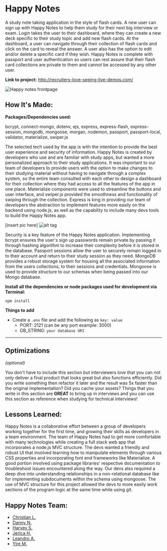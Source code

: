 # Happy Notes
A study note taking application in the style of flash cards. A new user can sign up with Happy Notes to help them study for their next big interview or exam. Login takes the user to their dashboard, where they can create a new deck specific to their study topic and add new flash cards. At the dashboard, a user can navigate through their collection of flash cards and click on the card to reveal the answer. A user also has the option to edit and/or delete a specific card if they wish. Happy Notes is complete with passport and user authentication so users can rest assure that their flash card collections are private to them and cannot be accessed by any other user.
 
**Link to project:** http://recruiters-love-seeing-live-demos.com/
 
![Happy notes frontpage](https://github.com/jericashall/happy-notes/blob/main/happynotes.png)
 
## How It's Made:
 
**Packages/Dependencies used:**
 
bcrypt, connect-mongo, dotenv, ejs, express, express-flash, express-session, mongodb, mongoose, morgan, nodemon, passport, passport-local, validator, materialize, swiper.js
 
The selected tech used by the app is with the intention to provide the best user experience and security of information. Happy Notes is created by developers who use and are familiar with study apps, but wanted a more personalized approach to their study applications. It was important to our team of developers to provide users with the option to make changes to their studying material without having to navigate through a complex system, so the entire team consulted with each other to design a dashboard for their collection where they had access to all the features of the app in one place. Materialize components were used to streamline the buttons and user interface, and swiper.js provided the smoothness and functionality of swiping through the collection. Express is king in providing our team of developers the abstraction to implement features more easily on the backend using node.js, as well as the capability to include many devs tools to build the Happy Notes app. 

[insert pic here]
![alt tag](http://placecorgi.com/1200/650)
 
Security is a key feature of the Happy Notes application. Implementing bcrypt ensures the user's sign up passwords remain private by passing it through hashing algorithm to increase their complexity before it is stored in the database. Passport sessions allow the user to securely remain logged in to their account and return to their study session as they need. MongoDB provides a robust storage system for housing all the associated information from the users collections, to their sessions and credentials. Mongoose is used to provide structure to our schemas when being passed into our Mongo database.

**Install all the dependencies or node packages used for development via Terminal:**

`npm install`

**Things to add**

- Create a `.env` file and add the following as `key: value` 
  - PORT: 2121 (can be any port example: 3000) 
  - DB_STRING: `your database URI` 
 ---
 
 
## Optimizations
*(optional)*
 
You don't have to include this section but interviewers *love* that you can not only deliver a final product that looks great but also functions efficiently. Did you write something then refactor it later and the result was 5x faster than the original implementation? Did you cache your assets? Things that you write in this section are **GREAT** to bring up in interviews and you can use this section as reference when studying for technical interviews!
 
## Lessons Learned:

Happy Notes is a collaborative effort between a group of developers working together for the first time, and growing their skills as developers in a team environment. The team of Happy Notes had to get more comfortable with many technologies while creating a full stack web app that incorporates a node.js MVC structure. The devs wanted a friendly and robust UI that involved learning how to manipulate elements through various CSS properties and incorporating font end frameworks like Materialize. A good portion involved using package libraries' respective documentation to troubleshoot issues encountered along the way. Our devs also required a deep dive into understanding relationships in a non-relational database like for implementing subdocuments within the schema using mongoose. The use of MVC structure for this project allowed the devs to more easily work sections of the program logic at the same time while using git.

## Happy Notes Team:
 
- <a href="https://github.com/degenerating">Christian L.</a>
- <a href="https://github.com/QuocNguyen2412">Danny N.</a>
- <a href="https://github.com/hlsamuel00">Harvey S.</a>
- <a href="https://github.com/jericashall">Jerica H.</a>
- <a href="https://github.com/leandro-alba">Leandro A.</a>
- <a href="https://github.com/hlsamuel00">Yire M.</a>
